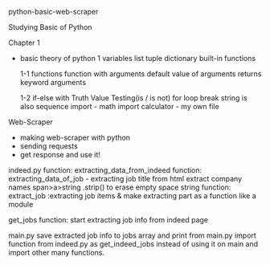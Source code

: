 python-basic-web-scraper

Studying Basic of Python

Chapter 1

- basic theory of python
  1
  variables
  list
  tuple
  dictionary
  built-in functions

  1-1
  functions
  function with arguments
  default value of arguments
  returns
  keyword arguments

  1-2
  if-else with Truth Value Testing(is / is not)
  for loop
  break
  string is also sequence
  import - math
  import calculator - my own file

Web-Scraper

- making web-scraper with python
- sending requests
- get response and use it!

indeed.py
function: extracting_data_from_indeed
function: extracting_data_of_job - extracting job title from html
extract company names span>a>string
.strip() to erase empty space string
function:
extract_job
:extracting job items
& make extracting part as a function like a module

get_jobs function:
start extracting job info from indeed page

main.py
save extracted job info to jobs array and print from main.py
import function from indeed.py
as get_indeed_jobs instead of using it on main and import other many functions.
